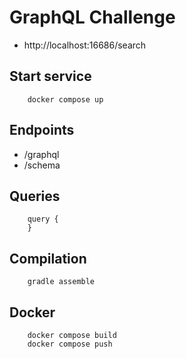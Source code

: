 # GraphQL Challenge
* http://localhost:16686/search

## Start service
```
    docker compose up
```

## Endpoints
* /graphql
* /schema

## Queries
```
    query {
    }
```
## Compilation
```
    gradle assemble
```
## Docker
```
    docker compose build
    docker compose push
```